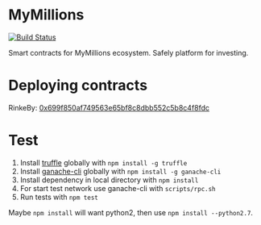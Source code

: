 # MyMillions

[![Build Status](https://travis-ci.org/MyMillionsETH/MyMillionsETH.svg?branch=develop)](https://travis-ci.org/MyMillionsETH/MyMillionsETH)

Smart contracts for MyMillions ecosystem.
Safely platform for investing.

# Deploying contracts

RinkeBy: [0x699f850af749563e65bf8c8dbb552c5b8c4f8fdc](https://rinkeby.etherscan.io/address/0x699f850af749563e65bf8c8dbb552c5b8c4f8fdc)

# Test
1. Install [truffle](http://truffleframework.com) globally with `npm install -g truffle`
2. Install [ganache-cli](https://github.com/trufflesuite/ganache-cli) globally with `npm install -g ganache-cli`
3. Install dependency in local directory with `npm install`
4. For start test network use ganache-cli with `scripts/rpc.sh`
5. Run tests with `npm test`

Maybe `npm install` will want python2, then use `npm install --python2.7`.
